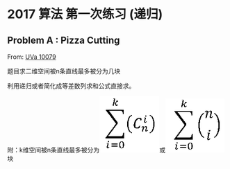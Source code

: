 # 2017 算法 第一次练习 (递归)
## Problem A : Pizza Cutting

From: [UVa 10079](https://uva.onlinejudge.org/index.php?option=com_onlinejudge&Itemid=8&category=11&page=show_problem&problem=1020)

题目求二维空间被n条直线最多被分为几块

利用递归或者简化成等差数列求和公式直接求。

附：k维空间被n条直线最多被分为![](https://raw.githubusercontent.com/HMBSbige/DHU_Algorithm/master/%E9%80%92%E5%BD%92/picture/1.png)或![](https://raw.githubusercontent.com/HMBSbige/DHU_Algorithm/master/%E9%80%92%E5%BD%92/picture/2.png)块
